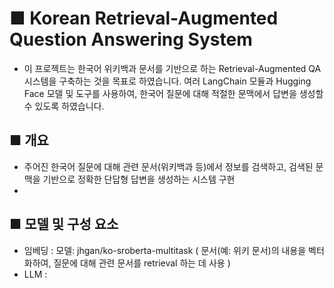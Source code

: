 # ■ Korean Retrieval-Augmented Question Answering System 
- 이 프로젝트는 한국어 위키백과 문서를 기반으로 하는 Retrieval-Augmented QA 시스템을 구축하는 것을 목표로 하였습니다.
  여러 LangChain 모듈과 Hugging Face 모델 및 도구를 사용하여, 한국어 질문에 대해 적절한 문맥에서 답변을 생성할 수 있도록 하였습니다.

## ■ 개요
- 주어진 한국어 질문에 대해 관련 문서(위키백과 등)에서 정보를 검색하고, 검색된 문맥을 기반으로 정확한 단답형 답변을 생성하는 시스템 구현
- 

 ## ■ 모델 및 구성 요소
 - 임베딩 : 모델: jhgan/ko-sroberta-multitask ( 문서(예: 위키 문서)의 내용을 벡터화하여, 질문에 대해 관련 문서를 retrieval 하는 데 사용 )
 - LLM : 

